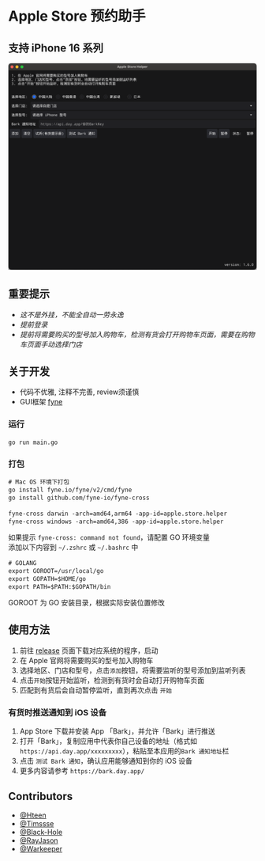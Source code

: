 # Apple Store 预约助手

## 支持 iPhone 16 系列

![UI](screenshot.png)

## 重要提示
* *这不是外挂，不能全自动一劳永逸*
* *提前登录*
* *提前将需要购买的型号加入购物车，检测有货会打开购物车页面，需要在购物车页面手动选择门店*

## 关于开发
* 代码不优雅, 注释不完善, review须谨慎
* GUI框架 [fyne](https://github.com/fyne-io/fyne)

### 运行
```shell script
go run main.go
```

### 打包
```
# Mac OS 环境下打包
go install fyne.io/fyne/v2/cmd/fyne 
go install github.com/fyne-io/fyne-cross

fyne-cross darwin -arch=amd64,arm64 -app-id=apple.store.helper
fyne-cross windows -arch=amd64,386 -app-id=apple.store.helper
```

如果提示 `fyne-cross: command not found`，请配置 GO 环境变量  
添加以下内容到 `~/.zshrc` 或 `~/.bashrc` 中
```shell script
# GOLANG
export GOROOT=/usr/local/go
export GOPATH=$HOME/go
export PATH=$PATH:$GOPATH/bin
```
GOROOT 为 GO 安装目录，根据实际安装位置修改

## 使用方法

1. 前往 [release](https://github.com/hteen/apple-store-helper/releases) 页面下载对应系统的程序，启动 
2. 在 Apple 官网将需要购买的型号加入购物车
3. 选择地区、门店和型号，点击`添加`按钮，将需要监听的型号添加到监听列表
4. 点击`开始`按钮开始监听，检测到有货时会自动打开购物车页面
5. 匹配到有货后会自动暂停监听，直到再次点击 `开始`

### 有货时推送通知到 iOS 设备
1. App Store 下载并安装 App 「Bark」，并允许「Bark」进行推送
2. 打开「Bark」，复制应用中代表你自己设备的地址（格式如` https://api.day.app/xxxxxxxxx `），粘贴至本应用的`Bark 通知地址`栏
3. 点击 `测试 Bark 通知`，确认应用能够通知到你的 iOS 设备
4. 更多内容请参考 `https://bark.day.app/`

## Contributors
- [@Hteen](https://github.com/hteen)
- [@Timssse](https://github.com/Timssse)
- [@Black-Hole](https://github.com/BlackHole1)
- [@RayJason](https://github.com/RayJason)
- [@Warkeeper](https://github.com/Warkeeper)

